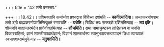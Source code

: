 +++
title = "42 शमो दमस्तपः"

+++
।।18.42।। प्रविभक्तानि कर्माण्येव प्रश्नद्वारा विविच्य दर्शयति --
**कानीत्यादिना।** अन्तःकरणोपशमः शमो दमो बाह्यकरणोपरतिरित्युक्तं स्मारयति
-- **यथेति।** त्रिविधं तपः सप्तदशे दर्शितमित्याह -- **तप इति।** शौचमपि
बाह्यान्तरभेदेन प्रागेवोक्तमित्याह -- **शौचमिति।** क्षमा नामाक्रुष्टस्य
ताडितस्य वा मनसि विकारराहित्यं; ज्ञानं शास्त्रीयपदार्थज्ञानं; विज्ञानं
शास्त्रार्थस्य स्वानुभवायत्तत्वापादनं त्रिधा व्याख्यातं
स्वभावशब्दार्थमुपेत्याह -- **यदुक्तमिति।**
